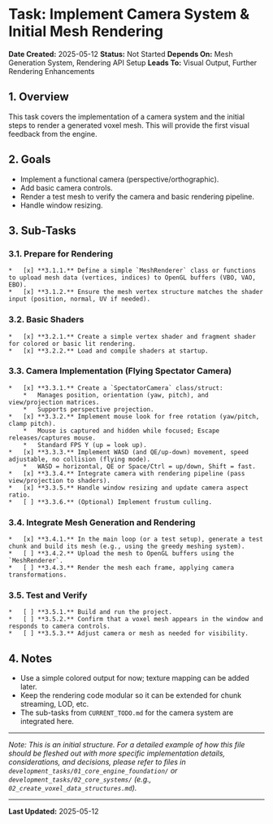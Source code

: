 # Task: Implement Camera System & Initial Mesh Rendering

**Date Created:** 2025-05-12
**Status:** Not Started
**Depends On:** Mesh Generation System, Rendering API Setup
**Leads To:** Visual Output, Further Rendering Enhancements

## 1. Overview
This task covers the implementation of a camera system and the initial steps to render a generated voxel mesh. This will provide the first visual feedback from the engine.

## 2. Goals
*   Implement a functional camera (perspective/orthographic).
*   Add basic camera controls.
*   Render a test mesh to verify the camera and basic rendering pipeline.
*   Handle window resizing.

## 3. Sub-Tasks

### 3.1. Prepare for Rendering
    *   [x] **3.1.1.** Define a simple `MeshRenderer` class or functions to upload mesh data (vertices, indices) to OpenGL buffers (VBO, VAO, EBO).
    *   [x] **3.1.2.** Ensure the mesh vertex structure matches the shader input (position, normal, UV if needed).

### 3.2. Basic Shaders
    *   [x] **3.2.1.** Create a simple vertex shader and fragment shader for colored or basic lit rendering.
    *   [x] **3.2.2.** Load and compile shaders at startup.

### 3.3. Camera Implementation (Flying Spectator Camera)
    *   [x] **3.3.1.** Create a `SpectatorCamera` class/struct:
        *   Manages position, orientation (yaw, pitch), and view/projection matrices.
        *   Supports perspective projection.
    *   [x] **3.3.2.** Implement mouse look for free rotation (yaw/pitch, clamp pitch).
        *   Mouse is captured and hidden while focused; Escape releases/captures mouse.
        *   Standard FPS Y (up = look up).
    *   [x] **3.3.3.** Implement WASD (and QE/up-down) movement, speed adjustable, no collision (flying mode).
        *   WASD = horizontal, QE or Space/Ctrl = up/down, Shift = fast.
    *   [x] **3.3.4.** Integrate camera with rendering pipeline (pass view/projection to shaders).
    *   [x] **3.3.5.** Handle window resizing and update camera aspect ratio.
    *   [ ] **3.3.6.** (Optional) Implement frustum culling.

### 3.4. Integrate Mesh Generation and Rendering
    *   [x] **3.4.1.** In the main loop (or a test setup), generate a test chunk and build its mesh (e.g., using the greedy meshing system).
    *   [ ] **3.4.2.** Upload the mesh to OpenGL buffers using the `MeshRenderer`.
    *   [ ] **3.4.3.** Render the mesh each frame, applying camera transformations.

### 3.5. Test and Verify
    *   [ ] **3.5.1.** Build and run the project.
    *   [ ] **3.5.2.** Confirm that a voxel mesh appears in the window and responds to camera controls.
    *   [ ] **3.5.3.** Adjust camera or mesh as needed for visibility.

## 4. Notes
*   Use a simple colored output for now; texture mapping can be added later.
*   Keep the rendering code modular so it can be extended for chunk streaming, LOD, etc.
*   The sub-tasks from `CURRENT_TODO.md` for the camera system are integrated here.

---
*Note: This is an initial structure. For a detailed example of how this file should be fleshed out with more specific implementation details, considerations, and decisions, please refer to files in `development_tasks/01_core_engine_foundation/` or `development_tasks/02_core_systems/` (e.g., `02_create_voxel_data_structures.md`).*

---
**Last Updated:** 2025-05-12
